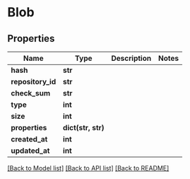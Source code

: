 # Blob

## Properties
Name | Type | Description | Notes
------------ | ------------- | ------------- | -------------
**hash** | **str** |  | 
**repository_id** | **str** |  | 
**check_sum** | **str** |  | 
**type** | **int** |  | 
**size** | **int** |  | 
**properties** | **dict(str, str)** |  | 
**created_at** | **int** |  | 
**updated_at** | **int** |  | 

[[Back to Model list]](../README.md#documentation-for-models) [[Back to API list]](../README.md#documentation-for-api-endpoints) [[Back to README]](../README.md)

